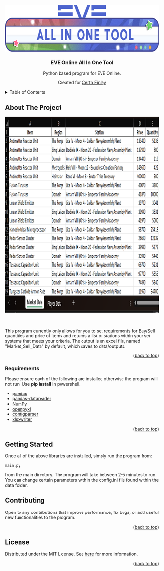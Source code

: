 <div id="top"></div>

<!-- PROJECT LOGO -->
<br />
<div align="center">
  <a href="https://github.com/IvanTsukei/EVE-Online-AIOT">
    <img src="frontend/images/EveAIOTIcon.png" alt="Logo" width="744" height="152">
  </a>

  <h3 align="center">EVE Online All In One Tool</h3>

  <p align="center">
    Python based program for EVE Online.
    <br />

  Created for [Certh Finley](https://evewho.com/character/94817305)

  </p>
</div>



<!-- TABLE OF CONTENTS -->
<details>
  <summary>Table of Contents</summary>
  <ol>
    <li>
      <a href="#about-the-project">About The Project</a>
      <ul>
        <li><a href="#Requirements">Built With</a></li>
      </ul>
    </li>
    <li>
      <a href="#getting-started">Getting Started</a>
    </li>
    <li><a href="#contributing">Contributing</a></li>
    <li><a href="#license">License</a></li>
  </ol>
</details>



<!-- ABOUT THE PROJECT -->
## About The Project

<div align="center">
  <a href="https://github.com/IvanTsukei/EVE-Online-AIOT">
    <img src="frontend/images/Example_1.png" alt="Example" width="1175" height="643">
  </a>
</div>
<br />
<br />

This program currently only allows for you to set requirements for Buy/Sell quantities and price of items and returns a list of stations
within your set systems that meets your criteria. The output is an excel file, named "Market_Sell_Data" by default, which saves to data/outputs.

<p align="right">(<a href="#top">back to top</a>)</p>



### Requirements

Please ensure each of the following are installed otherwise the program will not run. Use <b>pip install</b> in powershell.

* [pandas](https://pandas.pydata.org/docs/)
* [pandas-datareader](https://pandas-datareader.readthedocs.io/en/latest/)
* [NumPy](https://numpy.org/)
* [openpyxl](https://openpyxl.readthedocs.io/en/stable/)
* [configparser](https://pypi.org/project/yfinance/)
* [xlsxwriter](https://xlsxwriter.readthedocs.io/)

<p align="right">(<a href="#top">back to top</a>)</p>



<!-- GETTING STARTED -->
## Getting Started

Once all of the above libraries are installed, simply run the program from:
  ```sh
  main.py
  ```
from the main directory. The program will take between 2-5 minutes to run. You can change certain parameters within the config.ini file found within the data folder.


<!-- CONTRIBUTING -->
## Contributing

Open to any contributions that improve performance, fix bugs, or add useful new functionalities to the program. 

<p align="right">(<a href="#top">back to top</a>)</p>



<!-- LICENSE -->
## License

Distributed under the MIT License. See [here](https://opensource.org/licenses/MIT) for more information.

<p align="right">(<a href="#top">back to top</a>)</p>
